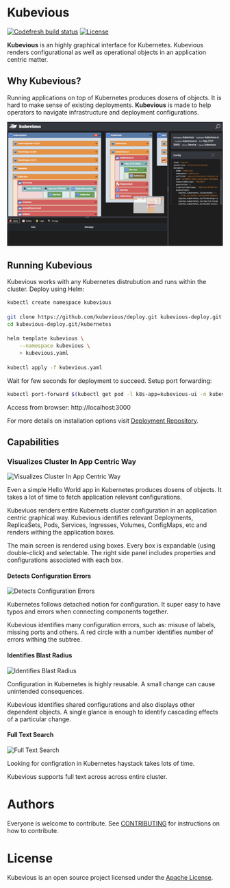 # Kubevious

[![Codefresh build status](https://g.codefresh.io/api/badges/pipeline/kubevious/default%2Fkubevious-master?type=cf-1)](https://g.codefresh.io/public/accounts/kubevious/pipelines/5dfac9226e1ebecb0fd3775d)
[![License](https://img.shields.io/badge/License-Apache%202.0-blue.svg)](https://opensource.org/licenses/Apache-2.0)

**Kubevious** is an highly graphical interface for Kubernetes. Kubevious renders configurational as well as operational objects in an application centric matter. 

## Why Kubevious?
Running applications on top of Kubernetes produces dosens of objects. It is hard to make sense of existing deployments. **Kubevious** is made to help operators to navigate  infrastructure and deployment configurations.

![Kubevious Intro](docs/screens/intro.png)

## Running Kubevious
Kubevious works with any Kubernetes distrubution and runs within the cluster. Deploy using Helm:

```sh
kubectl create namespace kubevious

git clone https://github.com/kubevious/deploy.git kubevious-deploy.git
cd kubevious-deploy.git/kubernetes

helm template kubevious \
    --namespace kubevious \
    > kubevious.yaml

kubectl apply -f kubevious.yaml
```

Wait for few seconds for deployment to succeed. Setup port forwarding:

```sh
kubectl port-forward $(kubectl get pod -l k8s-app=kubevious-ui -n kubevious -o jsonpath="{.items[0].metadata.name}") 3000:3000 -n kubevious
```

Access from browser: http://localhost:3000

For more details on installation options visit [Deployment Repository].

## Capabilities

### Visualizes Cluster In App Centric Way

![Visualizes Cluster In App Centric Way](https://github.com/kubevious/kubevious/raw/master/docs/screens/app-view.png)

Even a simple Hello World app in Kubernetes produces dosens of objects. It takes a lot of time to fetch application relevant configurations.

Kubeviuos renders entire Kubernets cluster configuration in an application centric graphical way. Kubevious identifies relevant Deployments, ReplicaSets, Pods, Services, Ingresses, Volumes, ConfigMaps, etc and renders withing the application boxes.

The main screen is rendered using boxes. Every box is expandable (using double-click) and selectable. The right side panel includes properties and configurations associated with each box. 


#### Detects Configuration Errors

![Detects Configuration Errors](https://github.com/kubevious/kubevious/raw/master/docs/screens/config-errors.png)

Kubernetes follows detached notion for configuration. It super easy to have typos and errors when connecting components together.

Kubevious identifies many configuration errors, such as: misuse of labels, missing ports and others. A red circle with a number identifies number of errors withing the subtree.


#### Identifies Blast Radius

![Identifies Blast Radius](https://github.com/kubevious/kubevious/raw/master/docs/screens/shared-configs.png)

Configuration in Kubernetes is highly reusable. A small change can cause unintended consequences. 

Kubevious identifies shared configurations and also displays other dependent objects. A single glance is enough to identify cascading effects of a particular change.


#### Full Text Search

![Full Text Search](https://github.com/kubevious/kubevious/raw/master/docs/screens/full-text-search.png)

Looking for configration in Kubernetes haystack takes lots of time. 

Kubevious supports full text across across entire cluster.

# Authors
Everyone is welcome to contribute. See [CONTRIBUTING] for instructions on how to contribute.

# License
Kubevious is an open source project licensed under the [Apache License]. 

[Deployment Repository]: https://github.com/kubevious/deploy
[Apache License]: https://www.apache.org/licenses/LICENSE-2.0
[CONTRIBUTING]: CONTRIBUTING.md
